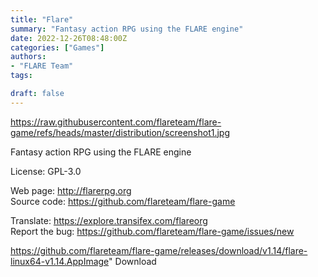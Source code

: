 ```yaml
---
title: "Flare"
summary: "Fantasy action RPG using the FLARE engine"
date: 2022-12-26T08:48:00Z
categories: ["Games"]
authors:
- "FLARE Team"
tags: 

draft: false
---
```


https://raw.githubusercontent.com/flareteam/flare-game/refs/heads/master/distribution/screenshot1.jpg

Fantasy action RPG using the FLARE engine

License: GPL-3.0

Web page: <http://flarerpg.org>  
Source code: <https://github.com/flareteam/flare-game>

Translate: <https://explore.transifex.com/flareorg>  
Report the bug: <https://github.com/flareteam/flare-game/issues/new>  

https://github.com/flareteam/flare-game/releases/download/v1.14/flare-linux64-v1.14.AppImage" 
Download
